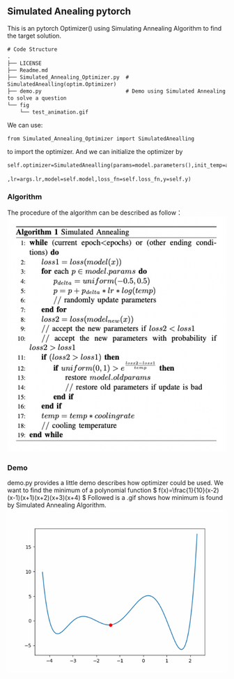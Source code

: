 ## Simulated Anealing pytorch
This is an pytorch Optimizer() using Simulating Annealing Algorithm to find the target solution.

```linux
# Code Structure
.
├── LICENSE
├── Readme.md
├── Simulated_Annealing_Optimizer.py  # SimulatedAnealling(optim.Optimizer)
├── demo.py                           # Demo using Simulated Annealing to solve a question
└── fig 
    └── test_animation.gif
```
We can use:
```python3
from Simulated_Annealing_Optimizer import SimulatedAnealling
```
to import the optimizer.
And we can initialize the optimizer by
```python3
self.optimizer=SimulatedAnealling(params=model.parameters(),init_temp=args.init_temp,cooling=args.cooling
                                          ,lr=args.lr,model=self.model,loss_fn=self.loss_fn,y=self.y)
```
### Algorithm
The procedure of the algorithm can be described as follow：
![avatar](./fig/Algorithm.png)
### Demo
demo.py provides a little demo describes how optimizer could be used. We want to find the minimum of a polynomial function 
$ f(x)=\frac{1}{10}(x-2)(x-1)(x+1)(x+2)(x+3)(x+4) $ Followed is a .gif shows how minimum is found by Simulated Annealing Algorithm. 
![avatar](./fig/test_animation.gif)
